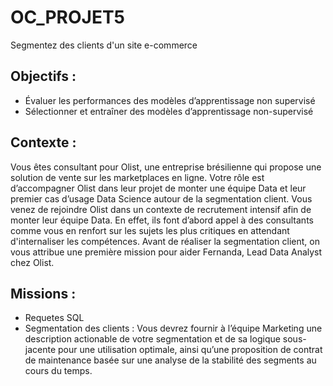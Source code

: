 # OC_PROJET5
Segmentez des clients d'un site e-commerce

## Objectifs :
- Évaluer les performances des modèles d’apprentissage non supervisé
- Sélectionner et entraîner des modèles d’apprentissage non-supervisé
  
## Contexte : 
Vous êtes consultant pour Olist, une entreprise brésilienne qui propose une solution de vente sur les marketplaces en ligne.
Votre rôle est d’accompagner Olist dans leur projet de monter une équipe Data et leur premier cas d’usage Data Science autour de la segmentation client.
Vous venez de rejoindre Olist dans un contexte de recrutement intensif afin de monter leur équipe Data. En effet, ils font d’abord appel à des consultants comme vous en renfort sur les sujets les plus critiques en attendant d'internaliser les compétences. Avant de réaliser la segmentation client, on vous attribue une première mission pour aider Fernanda, Lead Data Analyst chez Olist. 

## Missions : 
- Requetes SQL
- Segmentation des clients : Vous devrez fournir à l’équipe Marketing une description actionable de votre segmentation et de sa logique sous-jacente pour une utilisation optimale, ainsi qu’une proposition de contrat de maintenance basée sur une analyse de la stabilité des segments au cours du temps.

